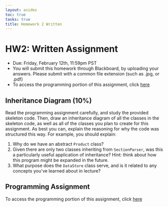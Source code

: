 ```yaml
---
layout: asides
toc: true
tasks: true
title: Homework 2 Written
---
```


# HW2: Written Assignment

+ Due: Friday, February 12th, 11:59pm PST
+ You will submit this homework through Blackboard, by uploading your answers.  Please submit with a common file extension (such as .jpg, or .pdf)
+ To access the programming portion of this assignment, click [here](./programming/)

## Inheritance Diagram (10%)

Read the programming assignment carefully, and study the provided skeleton code.  Then, draw an inheritance diagram of all the classes in the skeleton code, as well as all of the classes you plan to create for this assignment.  As best you can, explain the reasoning for why the code was structured this way.  For example, you should explain:

1. Why do we have an abstract `Product` class?
2. Given there are only two classes inheriting from `SectionParser`, was this a particularly useful application of inheritance?  Hint: think about how this program might be expanded in the future.
3. What purpose does the `DataStore` class serve, and is it related to any concepts you've learned about in lecture?

## Programming Assignment

To access the programming portion of this assignment, click [here](./programming/)